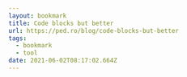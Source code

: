 ```yaml
---
layout: bookmark
title: Code blocks but better
url: https://ped.ro/blog/code-blocks-but-better
tags:
  - bookmark
  - tool
date: 2021-06-02T08:17:02.664Z
---
```

 